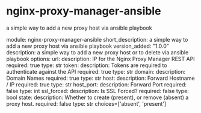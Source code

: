 # nginx-proxy-manager-ansible
a simple way to add a new proxy host via ansible playbook

module: nginx-proxy-manager-ansible
short_description: a simple way to add a new proxy host via ansible playbook
version_added: "1.0.0"
description: a simple way to add a new proxy host or to delete via ansible playbook
options:
    url:
        description: IP for the Nginx Proxy Manager REST API
        required: true
        type: str
    token:
        description: Tokens are required to authenticate against the API
        required: true
        type: str
    domain:
        description: Domain Names
        required: true
        type: str
    host:
        description: Forward Hostname / IP
        required: true
        type: str
    host_port:
        description: Forward Port 
        required: false
        type: int
    ssl_forced:
        description: Is SSL Forced?
        required: false
        type: bool
    state:
        description: Whether to create (present), or remove (absent) a proxy host.
        required: false
        type: str
        choices=['absent', 'present']
